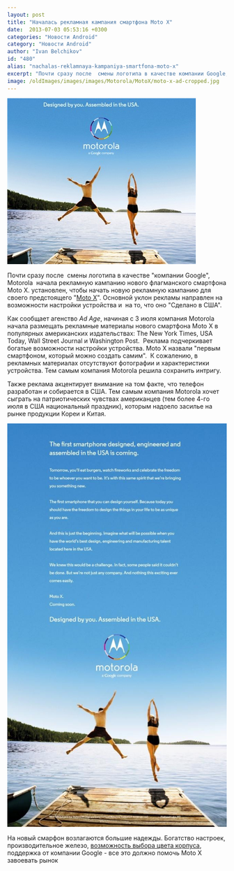 ```yaml
---
layout: post
title: "Началась рекламная кампания смартфона Moto X"
date:  2013-07-03 05:53:16 +0300
categories: "Новости Android"
category: "Новости Android"
author: "Ivan Belchikov"
id: "480"
alias: "nachalas-reklamnaya-kampaniya-smartfona-moto-x"
excerpt: "Почти сразу после  смены логотипа в качестве компании Google, Motorola  начала рекламную кампанию нового флагманского смартфона Moto X. установлен, чтобы начать новую рекламную кампанию для своего предстоящего Moto X. Основной уклон рекламы направлен на возможности настройки устройства и  на то, что оно Сделано в США."
image: /oldImages/images/images/Motorola/MotoX/moto-x-ad-cropped.jpg
---
```

<img src="/oldImages/images/images/Motorola/MotoX/moto-x-ad-cropped.jpg" alt="Реклама Moto X" />

Почти сразу после  смены логотипа в качестве "компании Google", Motorola  начала рекламную кампанию нового флагманского смартфона Moto X. установлен, чтобы начать новую рекламную кампанию для своего предстоящего "<a href="index.php?option=com_content&amp;view=article&amp;id=451&amp;catid=8&amp;Itemid=102">Moto X</a>". Основной уклон рекламы направлен на возможности настройки устройства и  на то, что оно "Сделано в США".


Как сообщает агенство <em>Ad Age</em>, начиная с 3 июля компания Motorola начала размещать рекламные материалы нового смартфона Moto X в популярных американских издательствах: The New York Times, USA Today, Wall Street Journal и Washington Post.  Реклама подчеркивает богатые возможности настройки устройства. Moto X назвали "первым смартфоном, который можно создать самим".  К сожалению, в рекламных материалах отсутствуют фотографии и характеристики устройства. Тем самым компания Motorola решила сохранить интригу.

Также реклама акцентирует внимание на том факте, что телефон разработан и собирается в США. Тем самым компания Motorola хочет сыграть на патриотических чувствах американцев (тем более 4-го июля в США национальный праздник), которым надоело засилье на рынке продукции Кореи и Китая.

<img src="/oldImages/images/images/Motorola/MotoX/moto-x-ad.jpg" alt="Рекламный проспект Moto X" />

На новый смарфон возлагаются большие надежды. Богатство настроек, производительное железо, <a href="index.php?option=com_content&amp;view=article&amp;id=364&amp;catid=8&amp;Itemid=102">возможность выбора цвета корпуса</a>, поддержка от компании Google - все это должно помочь Moto X завоевать рынок
